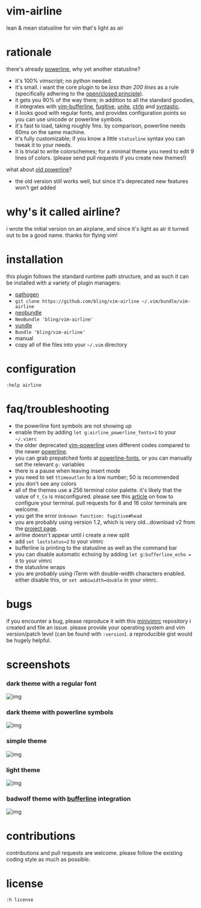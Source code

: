 # vim-airline

lean &amp; mean statusline for vim that's light as air

# rationale

there's already [powerline][b], why yet another statusline?

*  it's 100% vimscript; no python needed.
*  it's small.  i want the core plugin to be *less than 200 lines* as a rule (specifically adhering to the [open/closed principle][h]).
*  it gets you 90% of the way there; in addition to all the standard goodies, it integrates with [vim-bufferline][f], [fugitive][d], [unite][i], [ctrlp][j] and [syntastic][e].
*  it looks good with regular fonts, and provides configuration points so you can use unicode or powerline symbols.
*  it's fast to load, taking roughly 1ms.  by comparison, powerline needs 60ms on the same machine.
*  it's fully customizable; if you know a little `statusline` syntax you can tweak it to your needs.
*  it is trivial to write colorschemes; for a minimal theme you need to edit 9 lines of colors. (please send pull requests if you create new themes!)

what about [old powerline][a]?

*  the old version still works well, but since it's deprecated new features won't get added

# why's it called airline?

i wrote the initial version on an airplane, and since it's light as air it turned out to be a good name.  thanks for flying vim!

# installation

this plugin follows the standard runtime path structure, and as such it can be installed with a variety of plugin managers:

*  [pathogen][k]
  *  `git clone https://github.com/bling/vim-airline ~/.vim/bundle/vim-airline`
*  [neobundle][l]
  *  `NeoBundle 'bling/vim-airline'`
*  [vundle][m]
  *  `Bundle 'bling/vim-airline'`
*  manual
  *  copy all of the files into your `~/.vim` directory

# configuration

`:help airline`

# faq/troubleshooting

*  the powerline font symbols are not showing up
  *  enable them by adding `let g:airline_powerline_fonts=1` to your `~/.vimrc`
  *  the older deprecated [vim-powerline][a] uses different codes compared to the newer [powerline][b].
  *  you can grab prepatched fonts at [powerline-fonts][c], or you can manually set the relevant `g:` variables
*  there is a pause when leaving insert mode
  *  you need to set `ttimeoutlen` to a low number; 50 is recommended
*  you don't see any colors
  *  all of the themes use a 256 terminal color palette.  it's likely that the value of `t_Co` is misconfigured.  please see this [article][n] on how to configure your terminal.  pull requests for 8 and 16 color terminals are welcome.
*  you get the error `Unknown function: fugitive#head`
  *  you are probably using version 1.2, which is very old...download v2 from the [project page][d].
*  airline doesn't appear until i create a new split
  *  add `set laststatus=2` to your vimrc
*  bufferline is printing to the statusline as well as the command bar
  *  you can disable automatic echoing by adding `let g:bufferline_echo = 0` to your vimrc
*  the statusline wraps
  *  you are probably using iTerm with double-width characters enabled. either disable this, or `set ambiwidth=double` in your vimrc.

# bugs

if you encounter a bug, please reproduce it with this [minivimrc][g] repository i created and file an issue.  please provide your operating system and vim version/patch level (can be found with `:version`).  a reproducible gist would be hugely helpful.

# screenshots

### dark theme with a regular font

![img](https://github.com/bling/vim-airline/wiki/screenshots/dark.png)

### dark theme with powerline symbols

![img](https://github.com/bling/vim-airline/wiki/screenshots/dark-powerline.png)

### simple theme

![img](https://github.com/bling/vim-airline/wiki/screenshots/simple.png)

### light theme

![img](https://github.com/bling/vim-airline/wiki/screenshots/light.png)

### badwolf theme with [bufferline][f] integration

![img](https://github.com/bling/vim-airline/wiki/screenshots/badwolf.png)

# contributions

contributions and pull requests are welcome.  please follow the existing coding style as much as possible.

# license

`:h license`

[a]: https://github.com/Lokaltog/vim-powerline
[b]: https://github.com/Lokaltog/powerline
[c]: https://github.com/Lokaltog/powerline-fonts
[d]: https://github.com/tpope/vim-fugitive
[e]: https://github.com/scrooloose/syntastic
[f]: https://github.com/bling/vim-bufferline
[g]: https://github.com/bling/minivimrc
[h]: http://en.wikipedia.org/wiki/Open/closed_principle
[i]: https://github.com/Shougo/unite.vim
[j]: https://github.com/kien/ctrlp.vim
[k]: https://github.com/tpope/vim-pathogen
[l]: https://github.com/Shougo/neobundle.vim
[m]: https://github.com/gmarik/vundle
[n]: http://vim.wikia.com/wiki/256_colors_in_vim
